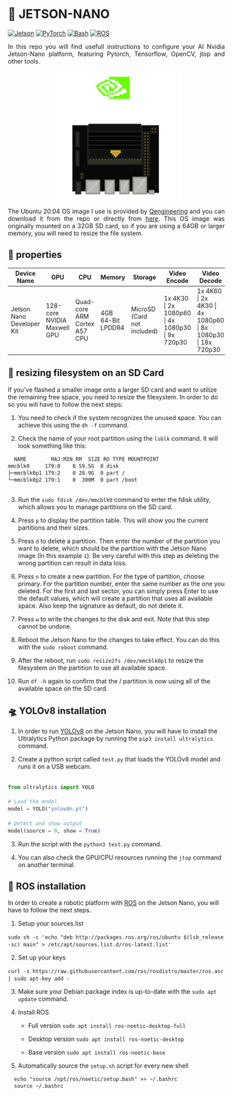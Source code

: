 # 🚀 JETSON-NANO

[![Jetson](https://img.shields.io/badge/Jetson_NANO-3a3a3a?style=for-the-badge&logo=nvidia&logoColor=green)](https://github.com/JVPC0D3R/jetson-nano)
[![PyTorch](https://img.shields.io/badge/PyTorch-3a3a3a?style=for-the-badge&logo=PyTorch)](https://github.com/JVPC0D3R/jetson-nano)
[![Bash](https://img.shields.io/badge/bash-3a3a3a?style=for-the-badge&logo=gnu-bash&logoColor=white)](https://github.com/JVPC0D3R/jetson-nano)
[![ROS](https://img.shields.io/badge/ROS-3a3a3a?style=for-the-badge&logo=ROS&logoColor=blue)](https://github.com/JVPC0D3R/jetson-nano)

<p align="justify">
In this repo you will find usefull instructions to configure your AI Nvidia Jetson-Nano platform, featuring Pytorch, Tensorflow, OpenCV, jtop and other tools. 
</p>

<p align="center">
  <img src="https://github.com/JVPC0D3R/resources/blob/main/jetson_gif_jvp.gif" width="300" />
</p>

<p align="justify">
The Ubuntu 20.04 OS image I use is provided by <a href="https://github.com/Qengineering/Jetson-Nano-Ubuntu-20-image">Qengineering</a> and you can download it from the repo or directly from <a href="https://ln5.sync.com/dl/741c98fe0/x8kxkhgs-cgmzk7rf-n4m7pyw8-h64tzbv5/view/default/11304846510004">here</a>. This OS image was originally mounted on a 32GB SD card, so if you are using a 64GB or larger memory, you will need to resize the file system.
</p>

## 🦾 properties

| Device Name                     | GPU                                   | CPU                                  | Memory               | Storage            | Video Encode                                 | Video Decode                                | Power            |
|---------------------------------|---------------------------------------|--------------------------------------|----------------------|--------------------|----------------------------------------------|---------------------------------------------|------------------|
| Jetson Nano Developer Kit         | 128-core NVIDIA Maxwell GPU            | Quad-core ARM Cortex A57 CPU         | 4GB 64-Bit LPDDR4     | MicroSD (Card not included) | 1x 4K30 \| 2x 1080p60 \| 4x 1080p30 \| 9x 720p30 | 1x 4K60 \| 2x 4K30 \| 4x 1080p60 \| 8x 1080p30 \| 18x 720p30 | 5W                |


## 📏 resizing filesystem on an SD Card

<p align="justify">
  
If you've flashed a smaller image onto a larger SD card and want to utilize the remaining free space, you need to resize the filesystem. In order to do so you will have to follow the next steps:

</p>

<p align="justify">
  
1. You need to check if the system recognizes the unused space. You can achieve this using the ``` dh -f ``` command.
  
</p>

<p align="justify">
  
2. Check the name of your root partition using the ``` lsblk ``` command. It will look something like this:
  
</p>

```
  NAME        MAJ:MIN RM  SIZE RO TYPE MOUNTPOINT
mmcblk0     179:0    0 59.5G  0 disk
├─mmcblk0p1 179:2    0 28.9G  0 part /
└─mmcblk0p2 179:1    0  300M  0 part /boot
  
```
<p align="justify">
  
3. Run the ```sudo fdisk /dev/mmcblk0``` command to enter the fdisk utility, which allows you to manage partitions on the SD card.

</p>

<p align="justify">

4. Press ```p``` to display the partition table. This will show you the current partitions and their sizes.

</p>

<p align="justify">
  
5. Press ```d``` to delete a partition. Then enter the number of the partition you want to delete, which should be the partition with the Jetson Nano image (In this example ```1```). Be very careful with this step as deleting the wrong partition can result in data loss.

</p>

<p align="justify">
  
6. Press ```n``` to create a new partition. For the type of partition, choose primary. For the partition number, enter the same number as the one you deleted. For the first and last sector, you can simply press Enter to use the default values, which will create a partition that uses all available space. Also keep the signature as default, do not delete it.
</p>

<p align="justify">
  
7. Press ```w``` to write the changes to the disk and exit. Note that this step cannot be undone.

</p>

<p align="justify">
  
8. Reboot the Jetson Nano for the changes to take effect. You can do this with the ```sudo reboot``` command.

</p>

<p align="justify">
  
9. After the reboot, run ```sudo resize2fs /dev/mmcblk0p1``` to resize the filesystem on the partition to use all available space.

</p>

<p align="justify">
  
10. Run ```df -h``` again to confirm that the / partition is now using all of the available space on the SD card.
  
</p>


## 🛸 YOLOv8 installation

<p align="justify">
  
1. In order to run <a href="https://github.com/ultralytics/ultralytics">YOLOv8</a>  on the Jetson Nano, you will have to install the Ultralytics Python package by running the ``` pip3 install ultralytics ``` command.

</p>

<p align="justify">
  
2. Create a python script called ```test.py``` that loads the YOLOv8 model and runs it on a USB webcam.

</p>

```python

from ultralytics import YOLO

# Load the model
model = YOLO("yolov8n.pt")

# Detect and show output
model(source = 0, show = True)

```

<p align="justify">
  
3. Run the script with the ```python3 test.py``` command.

</p>

<p align="justify">
  
4. You can also check the GPU/CPU resources running the ```jtop``` command on another terminal.

</p>

## 🤖 ROS installation

<p align="justify">
  
In order to create a robotic platform with <a href="http://wiki.ros.org/noetic/Installation/Ubuntu">ROS</a>  on the Jetson Nano, you will have to follow the next steps.
  
</p>

<p align="justify">
  
1. Setup your sources.list
  
  ```sudo sh -c 'echo "deb http://packages.ros.org/ros/ubuntu $(lsb_release -sc) main" > /etc/apt/sources.list.d/ros-latest.list'``` 

</p>

<p align="justify">
  
2. Set up your keys
  
  ```curl -s https://raw.githubusercontent.com/ros/rosdistro/master/ros.asc | sudo apt-key add -``` 

</p>

<p align="justify">
  
3. Make sure your Debian package index is up-to-date with the ```sudo apt update``` command.

</p>

<p align="justify">
  
4. Install ROS
  
    * Full version ```sudo apt install ros-noetic-desktop-full``` 
  
    * Desktop version ```sudo apt install ros-noetic-desktop``` 
  
    * Base version ```sudo apt install ros-noetic-base``` 

</p>

<p align="justify">
  
5. Automatically source the ```setup.sh``` script for every new shell

```
  echo "source /opt/ros/noetic/setup.bash" >> ~/.bashrc
  source ~/.bashrc
  
``` 

</p>










